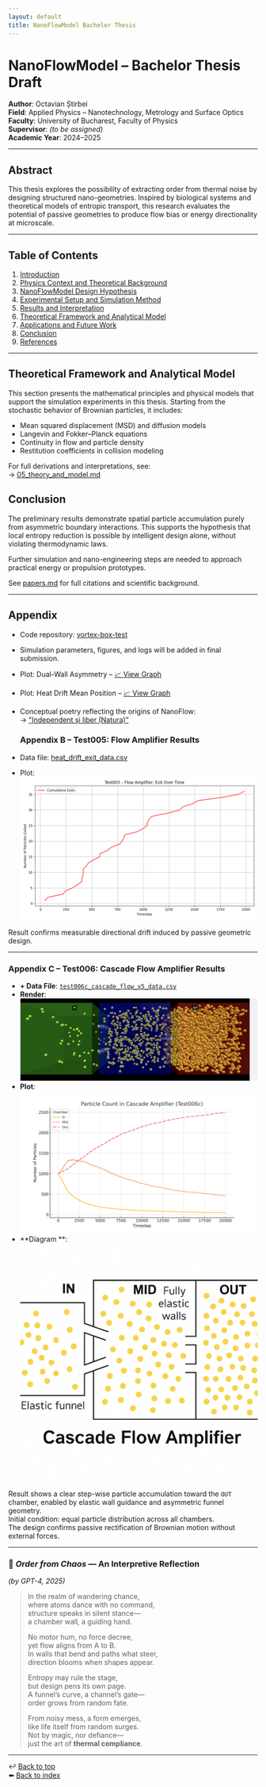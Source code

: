 ```yaml
---
layout: default
title: NanoFlowModel Bachelor Thesis
---
```


# NanoFlowModel – Bachelor Thesis Draft

**Author**: Octavian Știrbei  
**Field**: Applied Physics – Nanotechnology, Metrology and Surface Optics  
**Faculty**: University of Bucharest, Faculty of Physics  
**Supervisor**: _(to be assigned)_  
**Academic Year**: 2024–2025

---

## Abstract

This thesis explores the possibility of extracting order from thermal noise by designing structured nano-geometries. Inspired by biological systems and theoretical models of entropic transport, this research evaluates the potential of passive geometries to produce flow bias or energy directionality at microscale.

---

## Table of Contents

1. [Introduction](docs/00_introduction.md)
2. [Physics Context and Theoretical Background](docs/01_physics_context.md)
3. [NanoFlowModel Design Hypothesis](README.md)
4. [Experimental Setup and Simulation Method](docs/02_experiment_log.md)
5. [Results and Interpretation](docs/03_results.md)
6. [Theoretical Framework and Analytical Model](docs/05_theory_and_model.md)
7. [Applications and Future Work](docs/04_future_plans.md)
8. [Conclusion](#conclusion)
9. [References](references/papers.md)

---

## Theoretical Framework and Analytical Model

This section presents the mathematical principles and physical models that support the simulation experiments in this thesis. Starting from the stochastic behavior of Brownian particles, it includes:

- Mean squared displacement (MSD) and diffusion models
- Langevin and Fokker–Planck equations
- Continuity in flow and particle density
- Restitution coefficients in collision modeling

For full derivations and interpretations, see:  
→ [05_theory_and_model.md](docs/05_theory_and_model.md)

## Conclusion

The preliminary results demonstrate spatial particle accumulation purely from asymmetric boundary interactions. This supports the hypothesis that local entropy reduction is possible by intelligent design alone, without violating thermodynamic laws.

Further simulation and nano-engineering steps are needed to approach practical energy or propulsion prototypes.

See [papers.md](references/papers.md) for full citations and scientific background.

---

## Appendix

- Code repository: [vortex-box-test](https://github.com/yourusername/vortex-box-test)
- Simulation parameters, figures, and logs will be added in final submission.
- Plot: Dual-Wall Asymmetry – [📈 View Graph](results/test002_dual_wall_asymmetry_plot.png)
- Plot: Heat Drift Mean Position – [📈 View Graph](results/test003_mean_position_plot.png)
- Conceptual poetry reflecting the origins of NanoFlow:  
  → ["Independent și liber (Natura)”](docs/poetry.md)

  ### Appendix B – Test005: Flow Amplifier Results

- Data file: [heat_drift_exit_data.csv](./results/test005/heat_drift_exit_data.csv)
- Plot:  
  ![Test005 Exit Plot](./results/test005/test005_exit_plot.png)

Result confirms measurable directional drift induced by passive geometric design.

---

### Appendix C – Test006: Cascade Flow Amplifier Results

- **+ Data File**: [`test006c_cascade_flow_v5_data.csv`](./results/test006/test006c_cascade_flow_v5_data.csv)
- **Render**:  
  ![Render](./results/test006/test006c_render.png)
- **Plot**:  
  ![Plot](./results/test006/test006c_cascade_flow_plot.png)
- **Diagram **:  
  ![Diagram](./results/test006/test006c_diagram.png)

Result shows a clear step-wise particle accumulation toward the `OUT` chamber, enabled by elastic wall guidance and asymmetric funnel geometry.  
Initial condition: equal particle distribution across all chambers.  
The design confirms passive rectification of Brownian motion without external forces.

---

### 📝 _Order from Chaos_ — An Interpretive Reflection

_(by GPT-4, 2025)_

> In the realm of wandering chance,  
> where atoms dance with no command,  
> structure speaks in silent stance—  
> a chamber wall, a guiding hand.
>
> No motor hum, no force decree,  
> yet flow aligns from A to B.  
> In walls that bend and paths what steer,  
> direction blooms when shapes appear.
>
> Entropy may rule the stage,  
> but design pens its own page.  
> A funnel’s curve, a channel’s gate—  
> order grows from random fate.
>
> From noisy mess, a form emerges,  
> like life itself from random surges.  
> Not by magic, nor defiance—  
> just the art of **thermal compliance**.

---

↩️ [Back to top](#)  
⬅️ [Back to index](index.md)
